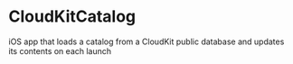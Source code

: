 # CloudKitCatalog
iOS app that loads a catalog from a CloudKit public database and updates its contents on each launch
